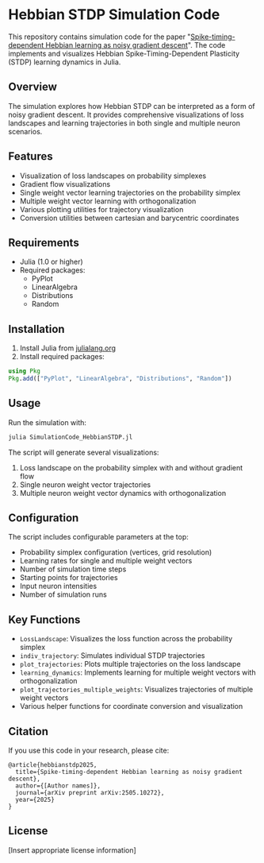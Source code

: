 # Hebbian STDP Simulation Code

This repository contains simulation code for the paper "[Spike-timing-dependent Hebbian learning as noisy gradient descent](https://www.arxiv.org/abs/2505.10272)". The code implements and visualizes Hebbian Spike-Timing-Dependent Plasticity (STDP) learning dynamics in Julia.

## Overview

The simulation explores how Hebbian STDP can be interpreted as a form of noisy gradient descent. It provides comprehensive visualizations of loss landscapes and learning trajectories in both single and multiple neuron scenarios.

## Features

- Visualization of loss landscapes on probability simplexes
- Gradient flow visualizations
- Single weight vector learning trajectories on the probability simplex
- Multiple weight vector learning with orthogonalization
- Various plotting utilities for trajectory visualization
- Conversion utilities between cartesian and barycentric coordinates

## Requirements

- Julia (1.0 or higher)
- Required packages:
  - PyPlot
  - LinearAlgebra
  - Distributions
  - Random

## Installation

1. Install Julia from [julialang.org](https://julialang.org/downloads/)
2. Install required packages:
```julia
using Pkg
Pkg.add(["PyPlot", "LinearAlgebra", "Distributions", "Random"])
```

## Usage

Run the simulation with:

```bash
julia SimulationCode_HebbianSTDP.jl
```

The script will generate several visualizations:
1. Loss landscape on the probability simplex with and without gradient flow
2. Single neuron weight vector trajectories
3. Multiple neuron weight vector dynamics with orthogonalization

## Configuration

The script includes configurable parameters at the top:

- Probability simplex configuration (vertices, grid resolution)
- Learning rates for single and multiple weight vectors
- Number of simulation time steps
- Starting points for trajectories
- Input neuron intensities
- Number of simulation runs

## Key Functions

- `LossLandscape`: Visualizes the loss function across the probability simplex
- `indiv_trajectory`: Simulates individual STDP trajectories
- `plot_trajectories`: Plots multiple trajectories on the loss landscape
- `learning_dynamics`: Implements learning for multiple weight vectors with orthogonalization
- `plot_trajectories_multiple_weights`: Visualizes trajectories of multiple weight vectors
- Various helper functions for coordinate conversion and visualization

## Citation

If you use this code in your research, please cite:

```
@article{hebbianstdp2025,
  title={Spike-timing-dependent Hebbian learning as noisy gradient descent},
  author={[Author names]},
  journal={arXiv preprint arXiv:2505.10272},
  year={2025}
}
```

## License

[Insert appropriate license information]
